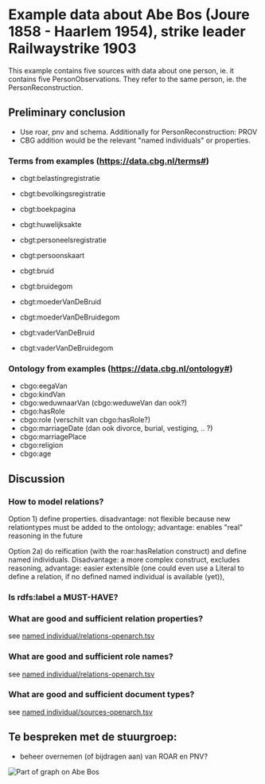 # Example data about Abe Bos (Joure 1858 - Haarlem 1954), strike leader Railwaystrike 1903

This example contains five sources with data about one person, ie. it contains five PersonObservations. They refer to the same person, ie. the PersonReconstruction.

## Preliminary conclusion
* Use roar, pnv and schema. Additionally for PersonReconstruction: PROV
* CBG addition would be the relevant "named individuals" or properties. 

### Terms from examples (https://data.cbg.nl/terms#)

- cbgt:belastingregistratie
- cbgt:bevolkingsregistratie
- cbgt:boekpagina
- cbgt:huwelijksakte
- cbgt:personeelsregistratie
- cbgt:persoonskaart

- cbgt:bruid
- cbgt:bruidegom
- cbgt:moederVanDeBruid
- cbgt:moederVanDeBruidegom
- cbgt:vaderVanDeBruid
- cbgt:vaderVanDeBruidegom

### Ontology from examples (https://data.cbg.nl/ontology#)

- cbgo:eegaVan
- cbgo:kindVan
- cbgo:weduwnaarVan (cbgo:weduweVan dan ook?)
- cbgo:hasRole
- cbgo:role (verschilt van cbgo:hasRole?)
- cbgo:marriageDate (dan ook divorce, burial, vestiging, .. ?)
- cbgo:marriagePlace
- cbgo:religion
- cbgo:age

## Discussion
### How to model relations?
Option 1) define properties. disadvantage: not flexible because new relationtypes must be added to the ontology; advantage: enables "real" reasoning in the future

Option 2a) do reification (with the roar:hasRelation construct) and define named individuals. Disadvantage: a more complex construct, excludes reasoning, advantage: easier extensible (one could even use a Literal to define a relation, if no defined named individual is available (yet)), 

### Is rdfs:label a MUST-HAVE?

### What are good and sufficient relation properties?
see [named individual/relations-openarch.tsv](https://github.com/CBG-nl/A2A-LD/blob/main/named%20individuals/archives-openarch.tsv)

### What are good and sufficient role names?
see [named individual/relations-openarch.tsv](https://github.com/CBG-nl/A2A-LD/blob/main/named%20individuals/relations-openarch.tsv)

### What are good and sufficient document types?
see [named individual/sources-openarch.tsv](https://github.com/CBG-nl/A2A-LD/blob/main/named%20individuals/sources-openarch.tsv)

## Te bespreken met de stuurgroep:
- beheer overnemen (of bijdragen aan) van ROAR en PNV?

![Part of graph on Abe Bos](https://github.com/CBG-nl/A2A-LD/blob/main/examples/abe-bos/abe-bos.png?raw=true)
